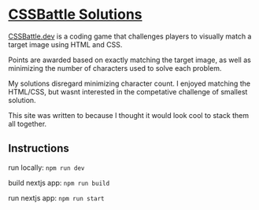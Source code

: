 # [CSSBattle Solutions](http://cssbattles-solutions.vercel.app/)

[CSSBattle.dev](https://cssbattle.dev/) is a coding game that challenges players to visually match a target image using HTML and CSS.

Points are awarded based on exactly matching the target image, as well
as minimizing the number of characters used to solve each problem.

My solutions disregard minimizing character count.</b> I enjoyed
matching the HTML/CSS, but wasnt interested in the competative
challenge of smallest solution.

This site was written to because I thought it would look cool to stack
them all together.

## Instructions

run locally: `npm run dev`

build nextjs app: `npm run build`

run nextjs app: `npm run start`
